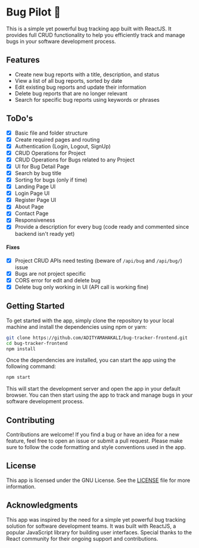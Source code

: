 # Bug Pilot 🚀

This is a simple yet powerful bug tracking app built with ReactJS. It provides full CRUD functionality to help you efficiently track and manage bugs in your software development process.

## Features

- Create new bug reports with a title, description, and status
- View a list of all bug reports, sorted by date
- Edit existing bug reports and update their information
- Delete bug reports that are no longer relevant
- Search for specific bug reports using keywords or phrases

## ToDo's

- [x] Basic file and folder structure
- [x] Create required pages and routing
- [x] Authentication (Login, Logout, SignUp)
- [x] CRUD Operations for Project
- [x] CRUD Operations for Bugs related to any Project
- [x] UI for Bug Detail Page
- [x] Search by bug title
- [x] Sorting for bugs (only if time)
- [x] Landing Page UI
- [x] Login Page UI
- [x] Register Page UI
- [x] About Page
- [x] Contact Page
- [x] Responsiveness
- [x] Provide a description for every bug (code ready and commented since backend isn't ready yet)

#### Fixes

- [x] Project CRUD APIs need testing (beware of `/api/bug` and `/api/bug/`) issue
- [x] Bugs are not project specific
- [x] CORS error for edit and delete bug
- [x] Delete bug only working in UI (API call is working fine)

## Getting Started

To get started with the app, simply clone the repository to your local machine and install the dependencies using npm or yarn:

```sh
git clone https://github.com/ADITYAMAHAKALI/bug-tracker-frontend.git
cd bug-tracker-frontend
npm install
```

Once the dependencies are installed, you can start the app using the following command:

```sh
npm start
```

This will start the development server and open the app in your default browser. You can then start using the app to track and manage bugs in your software development process.

## Contributing

Contributions are welcome! If you find a bug or have an idea for a new feature, feel free to open an issue or submit a pull request. Please make sure to follow the code formatting and style conventions used in the app.

## License

This app is licensed under the GNU License. See the [LICENSE](./LICENSE) file for more information.

## Acknowledgments

This app was inspired by the need for a simple yet powerful bug tracking solution for software development teams. It was built with ReactJS, a popular JavaScript library for building user interfaces. Special thanks to the React community for their ongoing support and contributions.
